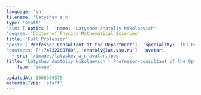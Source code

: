 ```yaml
---
language: 'en'
filename: 'latyshev_a_n'
type: 'staff'
'aim: ['optics']  'name: 'Latyshev Anatoliy Nikolaevich'
'degree: 'Doctor of Physico-Mathematical Sciences'
title: 'Full Professor'
'post: ['Professor-Consultant at the Department']  'speciality: '(01.04.05) Optics'
'contacts: ['+74732208780', 'anatoly@lat.vsu.ru']  'avatar:
  - src: '/images/latyshev_a_n-avatar.jpeg'
title: 'Latyshev Anatoliy Nikolaevich - Professor-сonsultant of the Optics and spectroscopy Department'
    type: 'image'

updatedAt: 1568360578
materialType: 'staff'
---
```


